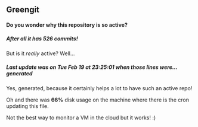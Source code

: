 ## Greengit

#### Do you wonder why this repository is so active?

##### After all it has 526 commits!

But is it *really* active? Well...

##### Last update was on Tue Feb 19 at 23:25:01 when those lines were... generated

Yes, generated, because it certainly helps a lot to have such an active repo!

Oh and there was **66%** disk usage on the machine
where there is the cron updating this file.

Not the best way to monitor a VM in the cloud but it works! :)
